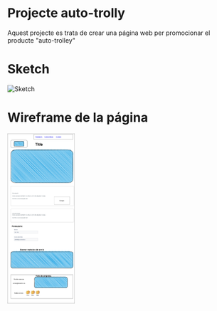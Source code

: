 # Projecte auto-trolly
Aquest projecte es trata de crear una página web per promocionar el producte "auto-trolley"

# Sketch

<img src=".png" alt="Sketch" style="width:23%">


# Wireframe de la página
<img src="https://raw.githubusercontent.com/MGMepk/auto-trolly/main/wireframe.drawio.png" alt="wireframe" style="width:30%">
